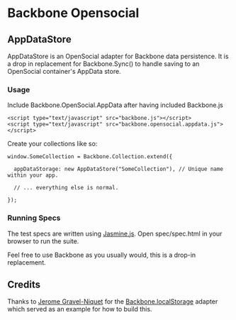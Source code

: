 # Backbone Opensocial
## AppDataStore
AppDataStore is an OpenSocial adapter for Backbone data persistence. It is a drop in replacement for Backbone.Sync() to handle saving to an OpenSocial container's AppData store.

### Usage
Include Backbone.OpenSocial.AppData after having included Backbone.js

    <script type="text/javascript" src="backbone.js"></script>
    <script type="text/javascript" src="backbone.opensocial.appdata.js"></script>

Create your collections like so:

    window.SomeCollection = Backbone.Collection.extend({
      
      appDataStorage: new AppDataStore("SomeCollection"), // Unique name within your app.
      
      // ... everything else is normal.
      
    });

### Running Specs

The test specs are written using [Jasmine.js](http://pivotal.github.com/jasmine/). Open spec/spec.html in your browser to run the suite.

Feel free to use Backbone as you usually would, this is a drop-in replacement.

## Credits

Thanks to [Jerome Gravel-Niquet](https://github.com/jeromegn) for the [Backbone.localStorage](https://github.com/jeromegn/Backbone.localStorage) adapter which served as an example for how to build this.
